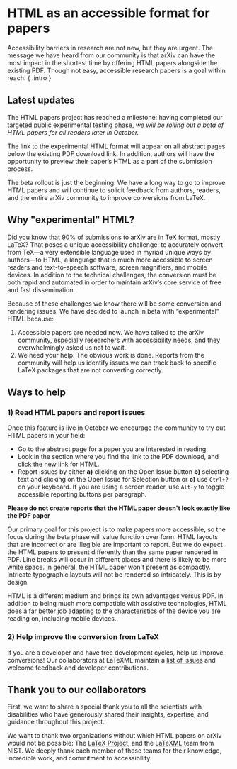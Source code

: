 # HTML as an accessible format for papers

Accessibility barriers in research are not new, but they are urgent. The message we have heard from our community is that arXiv can have the most impact in the shortest time by offering HTML papers alongside the existing PDF. Though not easy, accessible research papers is a goal within reach.
{ .intro }

## Latest updates
The HTML papers project has reached a milestone: having completed our targeted public experimental testing phase, *we will be rolling out a beta of HTML papers for all readers later in October.*

The link to the experimental HTML format will appear on all abstract pages below the existing PDF download link. In addition, authors will have the opportunity to preview their paper’s HTML as a part of the submission process.

The beta rollout is just the beginning. We have a long way to go to improve HTML papers and will continue to solicit feedback from authors, readers, and the entire arXiv community to improve conversions from LaTeX.

## Why "experimental" HTML?

Did you know that 90% of submissions to arXiv are in TeX format, mostly LaTeX? That poses a unique accessibility challenge: to accurately convert from TeX—a very extensible language used in myriad unique ways by authors—to HTML, a language that is much more accessible to screen readers and text-to-speech software, screen magnifiers, and mobile devices. In addition to the technical challenges, the conversion must be both rapid and automated in order to maintain arXiv’s core service of free and fast dissemination.

Because of these challenges we know there will be some conversion and rendering issues. We have decided to launch in beta with “experimental” HTML because:

1. Accessible papers are needed now. We have talked to the arXiv community, especially researchers with accessibility needs, and they overwhelmingly asked us not to wait.
2. We need your help. The obvious work is done. Reports from the community will help us identify issues we can track back to specific LaTeX packages that are not converting correctly.

## Ways to help

### 1) Read HTML papers and report issues
Once this feature is live in October we encourage the community to try out HTML papers in your field:

- Go to the abstract page for a paper you are interested in reading.
- Look in the section where you find the link to the PDF download, and click the new link for HTML.
- Report issues by either **a)** clicking on the Open Issue button **b)** selecting text and clicking on the Open Issue for Selection button or **c)** use ```Ctrl+?``` on your keyboard. If you are using a screen reader, use ```Alt+y``` to toggle accessible reporting buttons per paragraph.

**Please do not create reports that the HTML paper doesn't look exactly like the PDF paper**

Our primary goal for this project is to make papers more accessible, so the focus during the beta phase will value function over form. HTML layouts that are incorrect or are illegible are important to report. But we do expect the HTML papers to present differently than the same paper rendered in PDF. Line breaks will occur in different places and there is likely to be more white space. In general, the HTML paper won't present as compactly. Intricate typographic layouts will not be rendered so intricately. This is by design.

HTML is a different medium and brings its own advantages versus PDF. In addition to being much more compatible with assistive technologies, HTML does a far better job adapting to the characteristics of the device you are reading on, including mobile devices.

### 2) Help improve the conversion from LaTeX
If you are a developer and have free development cycles, help us improve conversions! Our collaborators at LaTeXML maintain a [list of issues](https://github.com/brucemiller/LaTeXML/wiki/Porting-LaTeX-packages-for-LaTeXML) and welcome feedback and developer contributions.

## Thank you to our collaborators
First, we want to share a special thank you to all the scientists with disabilities who have generously shared their insights, expertise, and guidance throughout this project.

We want to thank two organizations without which HTML papers on arXiv would not be possible: The [LaTeX Project](https://www.latex-project.org/), and the [LaTeXML](https://math.nist.gov/~BMiller/LaTeXML/) team from NIST. We deeply thank each member of these teams for their knowledge, incredible work, and commitment to accessibility.
